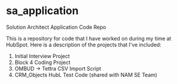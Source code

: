 # sa_application
Solution Architect Application Code Repo

This is a repository for code that I have worked on during my time at HubSpot.  Here is a description of the projects that I've included:

1) Initial Interview Project
2) Block 4 Coding Project
3) OMBUD -> Tettra CSV Import Script
4) CRM_Objects HubL Test Code (shared with NAM SE Team)

